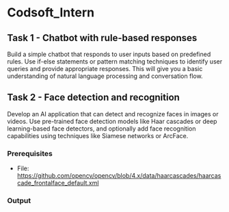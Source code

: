 # Codsoft_Intern
## Task 1 - Chatbot with rule-based responses
Build a simple chatbot that responds to user inputs based on predefined rules. Use if-else statements or pattern matching techniques to identify user queries and provide appropriate responses. This will give you a basic understanding of natural language processing and conversation flow.

## Task 2 - Face detection and recognition
Develop an AI application that can detect and recognize faces in images or videos. Use pre-trained face detection models like Haar cascades or deep learning-based face detectors, and optionally add face recognition capabilities using techniques like Siamese networks or ArcFace.
### Prerequisites

- File: https://github.com/opencv/opencv/blob/4.x/data/haarcascades/haarcascade_frontalface_default.xml
### Output

